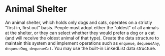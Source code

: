 # Animal Shelter

An animal shelter, which holds only dogs and cats, operates on a strictly "first in, first out" basis. People must adopt either the "oldest" of all animals at the shelter, or they can select whether they would prefer a dog or a cat (and will receive the oldest animal of that type). Create the data structure to maintain this system and implement operations such as `enqueue`, `dequeueAny`, `dequeueDog`, `dequeueCat`. You may use the built-in LinkedList data structure.
